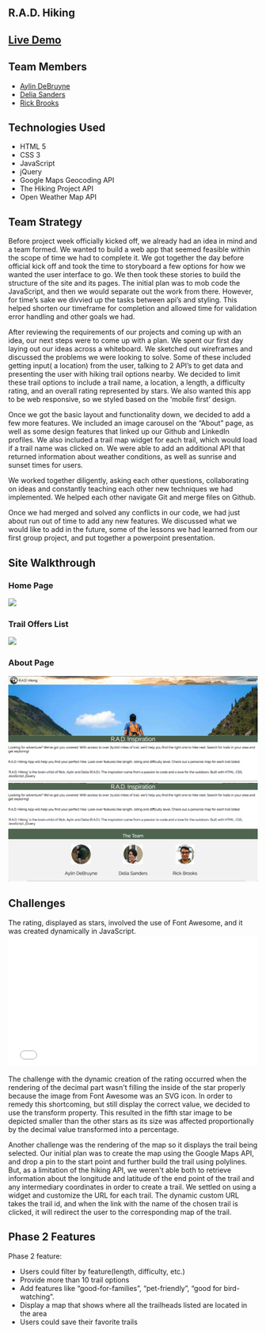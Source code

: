 ## R.A.D. Hiking

## <a href="http://resonant-planes.surge.sh/index.html"> Live Demo <a>

## Team Members
* <a href="#"> Aylin DeBruyne </a>
* <a href="#"> Delia Sanders </a>
* <a href="#"> Rick Brooks </a>

## Technologies Used
* HTML 5
* CSS 3
* JavaScript
* jQuery
* Google Maps Geocoding API
* The Hiking Project API
* Open Weather Map API

## Team Strategy
<p>
Before project week officially kicked off, we already had an idea in mind and a team formed. We wanted to build a web app that seemed feasible within the scope of time we had to complete it. We got together the day before official kick off and took the time to storyboard a few options for how we wanted the user interface to go. We then took these stories to build the structure of the site and its pages. The initial plan was to mob code the JavaScript, and then we would separate out the work from there. However, for time’s sake we divvied up the tasks between api’s and styling. This helped shorten our timeframe for completion and allowed time for validation error handling and other goals we had.

After reviewing the requirements of our projects and coming up with an idea,  our next steps were to come up with a plan. We spent our first day laying out our ideas across a whiteboard. We sketched out wireframes and discussed the problems we were looking to solve. Some of these included getting input( a location) from the user, talking to 2 API’s to get data and presenting the user with hiking trail options nearby. We decided to limit these trail options to include a trail name, a location, a length, a difficulty rating, and an overall rating represented by stars. We also wanted this app to be web responsive, so we styled based on the ‘mobile first’ design.

Once we got the basic layout and functionality down, we decided to add a few more features. We included an image carousel on the “About” page, as well as some design features that linked up our Github and LinkedIn profiles.  We also included a trail map widget for each trail, which would load if a trail name was clicked on. We were able to add an additional API that returned information about weather conditions, as well as sunrise and sunset times for users.

We worked together diligently, asking each other questions, collaborating on ideas and constantly teaching each other new techniques we had implemented. We helped each other navigate Git and merge files on Github.

Once we had merged and solved any conflicts in our code, we had just about run out of time to add any new features. We discussed what we would like to add in the future, some of the lessons we had learned from our first group project, and put together a powerpoint presentation.
</p>

## Site Walkthrough
### Home Page

<img src="readme/home-page.png">

### Trail Offers List

<img src="readme/trail-offers.png">

### About Page

<img src="readme/about-page.png">

<img src="readme/about-page2.png">

## Challenges
<p>
The rating, displayed as stars, involved the use of Font Awesome, and it was created dynamically in JavaScript.

<iframe height='265' scrolling='no' title='mKEgbJ' src='//codepen.io/rbrook22/embed/mKEgbJ/?height=265&theme-id=0&default-tab=js&embed-version=2' frameborder='no' allowtransparency='true' allowfullscreen='true' style='width: 100%;'>See the Pen <a href='https://codepen.io/rbrook22/pen/mKEgbJ/'>mKEgbJ</a> by Rick Brooks (<a href='https://codepen.io/rbrook22'>@rbrook22</a>) on <a href='https://codepen.io'>CodePen</a>.
</iframe>

The challenge with the dynamic creation of the rating occurred when the rendering of the decimal part wasn't filling the inside of the star properly because the image from Font Awesome was an SVG icon. In order to remedy this shortcoming, but still display the correct value, we decided to use the transform property. This resulted in the fifth star image to be depicted smaller than the other stars as its size was affected proportionally by the decimal value transformed into a percentage.

Another challenge was the rendering of the map so it displays the trail being selected. Our initial plan was to create the map using the Google Maps API, and drop a pin to the start point and further build the trail using polylines.
But, as a limitation of the hiking API, we weren't able both to retrieve information about the longitude and latitude of the end point of the trail and any intermediary coordinates in order to create a trail. We settled on using a widget and customize the URL for each trail. The dynamic custom URL takes the trail id, and  when the link with the name of the chosen trail is clicked, it will redirect the user to the corresponding map of the trail.
</p>

## Phase 2 Features

Phase 2 feature:
* Users could filter by feature(length, difficulty, etc.)
* Provide more than 10 trail options
* Add features like “good-for-families”, “pet-friendly”, “good for bird-watching”.
* Display a map that shows where all the trailheads listed are located in the area
* Users could save their favorite trails
